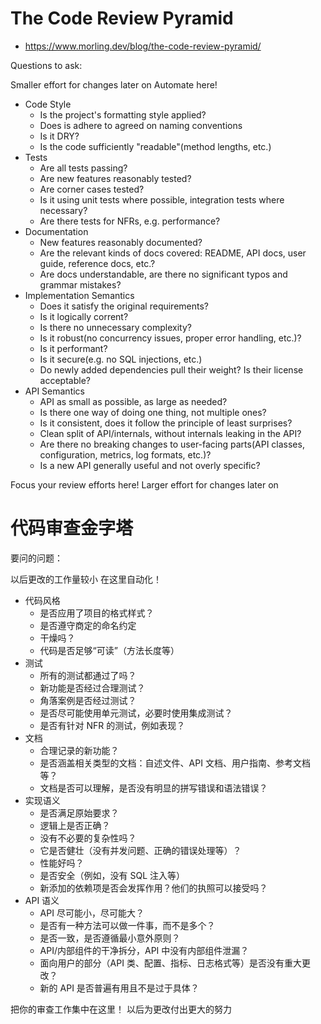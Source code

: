 # The Code Review Pyramid

- https://www.morling.dev/blog/the-code-review-pyramid/

Questions to ask:

Smaller effort for changes later on
Automate here!

- Code Style
  - Is the project's formatting style applied?
  - Does is adhere to agreed on naming conventions
  - Is it DRY?
  - Is the code sufficiently "readable"(method lengths, etc.)
- Tests
  - Are all tests passing?
  - Are new features reasonably tested?
  - Are corner cases tested?
  - Is it using unit tests where possible, integration tests where necessary?
  - Are there tests for NFRs, e.g. performance?
- Documentation
  - New features reasonably documented?
  - Are the relevant kinds of docs covered: README, API docs, user guide, reference docs, etc.?
  - Are docs understandable, are there no significant typos and grammar mistakes?
- Implementation Semantics
  - Does it satisfy the original requirements?
  - Is it logically corrent?
  - Is there no unnecessary complexity?
  - Is it robust(no concurrency issues, proper error handling, etc.)?
  - Is it performant?
  - Is it secure(e.g. no SQL injections, etc.)
  - Do newly added dependencies pull their weight? Is their license acceptable?
- API Semantics
  - API as small as possible, as large as needed?
  - Is there one way of doing one thing, not multiple ones?
  - Is it consistent, does it follow the principle of least surprises?
  - Clean split of API/internals, without internals leaking in the API?
  - Are there no breaking changes to user-facing parts(API classes, configuration, metrics, log formats, etc.)?
  - Is a new API generally useful and not overly specific?

Focus your review efforts here!
Larger effort for changes later on

# 代码审查金字塔

要问的问题：

以后更改的工作量较小
在这里自动化！

- 代码风格
  - 是否应用了项目的格式样式？
  - 是否遵守商定的命名约定
  - 干燥吗？
  - 代码是否足够“可读”（方法长度等）
- 测试
  - 所有的测试都通过了吗？
  - 新功能是否经过合理测试？
  - 角落案例是否经过测试？
  - 是否尽可能使用单元测试，必要时使用集成测试？
  - 是否有针对 NFR 的测试，例如表现？
- 文档
  - 合理记录的新功能？
  - 是否涵盖相关类型的文档：自述文件、API 文档、用户指南、参考文档等？
  - 文档是否可以理解，是否没有明显的拼写错误和语法错误？
- 实现语义
  - 是否满足原始要求？
  - 逻辑上是否正确？
  - 没有不必要的复杂性吗？
  - 它是否健壮（没有并发问题、正确的错误处理等）？
  - 性能好吗？
  - 是否安全（例如，没有 SQL 注入等）
  - 新添加的依赖项是否会发挥作用？他们的执照可以接受吗？
- API 语义
  - API 尽可能小，尽可能大？
  - 是否有一种方法可以做一件事，而不是多个？
  - 是否一致，是否遵循最小意外原则？
  - API/内部组件的干净拆分，API 中没有内部组件泄漏？
  - 面向用户的部分（API 类、配置、指标、日志格式等）是否没有重大更改？
  - 新的 API 是否普遍有用且不是过于具体？

把你的审查工作集中在这里！
以后为更改付出更大的努力
